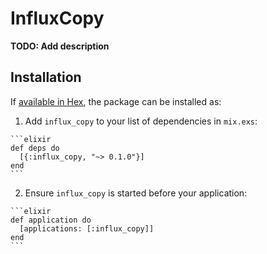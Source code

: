 # InfluxCopy

**TODO: Add description**

## Installation

If [available in Hex](https://hex.pm/docs/publish), the package can be installed as:

  1. Add `influx_copy` to your list of dependencies in `mix.exs`:

    ```elixir
    def deps do
      [{:influx_copy, "~> 0.1.0"}]
    end
    ```

  2. Ensure `influx_copy` is started before your application:

    ```elixir
    def application do
      [applications: [:influx_copy]]
    end
    ```

